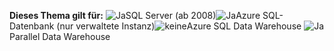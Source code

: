 <Token>**Dieses Thema gilt für:** ![Ja](media/yes.png)SQL Server (ab 2008)![Ja](media/yes.png)Azure SQL-Datenbank (nur verwaltete Instanz)![keine](media/no.png)Azure SQL Data Warehouse ![Ja](media/yes.png)Parallel Data Warehouse </Token>